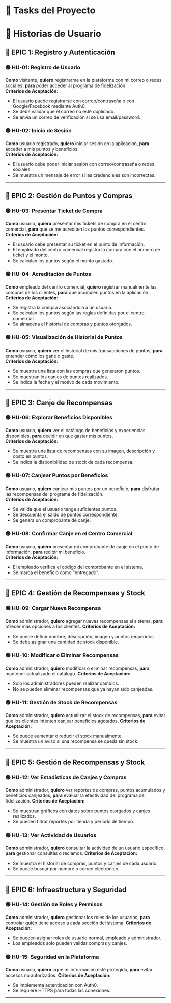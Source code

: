 # 📌 Tasks del Proyecto

# 📁 Historias de Usuario

## **🔹 EPIC 1: Registro y Autenticación**  

### 🟢 **HU-01: Registro de Usuario**  
**Como** visitante, **quiero** registrarme en la plataforma con mi correo o redes sociales, **para** poder acceder al programa de fidelización.  
**Criterios de Aceptación:**  
- El usuario puede registrarse con correo/contraseña o con Google/Facebook mediante Auth0.  
- Se debe validar que el correo no esté duplicado.  
- Se envía un correo de verificación si se usa email/password.  

### 🟢 **HU-02: Inicio de Sesión**  
**Como** usuario registrado, **quiero** iniciar sesión en la aplicación, **para** acceder a mis puntos y beneficios.  
**Criterios de Aceptación:**  
- El usuario debe poder iniciar sesión con correo/contraseña o redes sociales.  
- Se muestra un mensaje de error si las credenciales son incorrectas.  

---  

## **🔹 EPIC 2: Gestión de Puntos y Compras**  

### 🟢 **HU-03: Presentar Ticket de Compra**  
**Como** usuario, **quiero** presentar mis tickets de compra en el centro comercial, **para** que se me acrediten los puntos correspondientes.  
**Criterios de Aceptación:**  
- El usuario debe presentar su ticket en el punto de información.  
- El empleado del centro comercial registra la compra con el número de ticket y el monto.  
- Se calculan los puntos según el monto gastado.  

### 🟢 **HU-04: Acreditación de Puntos**  
**Como** empleado del centro comercial, **quiero** registrar manualmente las compras de los clientes, **para** que acumulen puntos en la aplicación.  
**Criterios de Aceptación:**  
- Se registra la compra asociándola a un usuario.  
- Se calculan los puntos según las reglas definidas por el centro comercial.  
- Se almacena el historial de compras y puntos otorgados.  

### 🟢 **HU-05: Visualización de Historial de Puntos**  
**Como** usuario, **quiero** ver el historial de mis transacciones de puntos, **para** entender cómo los gané o gasté.  
**Criterios de Aceptación:**  
- Se muestra una lista con las compras que generaron puntos.  
- Se muestran los canjes de puntos realizados.  
- Se indica la fecha y el motivo de cada movimiento.  

---  

## **🔹 EPIC 3: Canje de Recompensas**  

### 🟢 **HU-06: Explorar Beneficios Disponibles**  
**Como** usuario, **quiero** ver el catálogo de beneficios y experiencias disponibles, **para** decidir en qué gastar mis puntos.  
**Criterios de Aceptación:**  
- Se muestra una lista de recompensas con su imagen, descripción y costo en puntos.  
- Se indica la disponibilidad de stock de cada recompensa.  

### 🟢 **HU-07: Canjear Puntos por Beneficios**  
**Como** usuario, **quiero** canjear mis puntos por un beneficio, **para** disfrutar las recompensas del programa de fidelización.  
**Criterios de Aceptación:**  
- Se valida que el usuario tenga suficientes puntos.  
- Se descuenta el saldo de puntos correspondiente.  
- Se genera un comprobante de canje.  

### 🟢 **HU-08: Confirmar Canje en el Centro Comercial**  
**Como** usuario, **quiero** presentar mi comprobante de canje en el punto de información, **para** recibir mi beneficio.  
**Criterios de Aceptación:**  
- El empleado verifica el código del comprobante en el sistema.  
- Se marca el beneficio como "entregado".  

---  

## **🔹 EPIC 4: Gestión de Recompensas y Stock**  

### 🟢 **HU-09: Cargar Nueva Recompensa**  
**Como** administrador, **quiero** agregar nuevas recompensas al sistema, **para** ofrecer más opciones a los clientes.
**Criterios de Aceptación:**  
- Se puede definir nombre, descripción, imagen y puntos requeridos.
- Se debe asignar una cantidad de stock disponible.

### 🟢 **HU-10: Modificar o Eliminar Recompensas**  
**Como** administrador, **quiero** modificar o eliminar recompensas, **para** mantener actualizado el catálogo. 
**Criterios de Aceptación:**  
- Solo los administradores pueden realizar cambios.
- No se pueden eliminar recompensas que ya hayan sido canjeadas.

### 🟢 **HU-11: Gestión de Stock de Recompensas**  
**Como** administrador, **quiero** actualizar el stock de recompensas, **para** evitar que los clientes intenten canjear beneficios agotados.
**Criterios de Aceptación:**  
- Se puede aumentar o reducir el stock manualmente.
- Se muestra un aviso si una recompensa se queda sin stock.

---  

## **🔹 EPIC 5: Gestión de Recompensas y Stock**  

### 🟢 **HU-12: Ver Estadísticas de Canjes y Compras**  
**Como** administrador, **quiero** ver reportes de compras, puntos acumulados y beneficios canjeados, **para** evaluar la efectividad del programa de fidelización.
**Criterios de Aceptación:**  
- Se muestran gráficos con datos sobre puntos otorgados y canjes realizados.
- Se pueden filtrar reportes por tienda y período de tiempo.

### 🟢 **HU-13: Ver Actividad de Usuarios**  
**Como** administrador, **quiero** consultar la actividad de un usuario específico, **para** gestionar consultas o reclamos.
**Criterios de Aceptación:**  
- Se muestra el historial de compras, puntos y canjes de cada usuario.
- Se puede buscar por nombre o correo electrónico.

---  

## **🔹 EPIC 6: Infraestructura y Seguridad**  

### 🟢 **HU-14: Gestión de Roles y Permisos**  
**Como** administrador, **quiero** gestionar los roles de los usuarios, **para** controlar quién tiene acceso a cada sección del sistema.
**Criterios de Aceptación:**  
- Se pueden asignar roles de usuario normal, empleado y administrador.
- Los empleados solo pueden validar compras y canjes.

### 🟢 **HU-15: Seguridad en la Plataforma**  
**Como** usuario, **quiero** cque mi información esté protegida, **para** evitar accesos no autorizados.
**Criterios de Aceptación:**  
- Se implementa autenticación con Auth0.
- Se requiere HTTPS para todas las conexiones.

---  